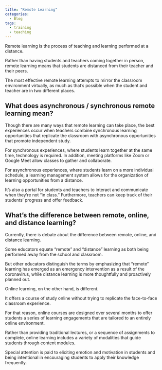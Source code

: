 ```yaml
---
title: "Remote Learning"
categories:
  - Blog
tags:
  - training
  - teaching
---
```


Remote learning is the process of teaching and learning performed at a distance. 

Rather than having students and teachers coming together in person, remote learning means that students are distanced from their teacher and their peers.

The most effective remote learning attempts to mirror the classroom environment virtually, as much as that’s possible when the student and teacher are in two different places.

<h2>What does asynchronous / synchronous remote learning mean?</h2>

Though there are many ways that remote learning can take place, the best experiences occur when teachers combine synchronous learning opportunities that replicate the classroom with asynchronous opportunities that promote independent study.

For synchronous experiences, where students learn together at the same time, technology is required. In addition, meeting platforms like Zoom or Google Meet allow classes to gather and collaborate.

For asynchronous experiences, where students learn on a more individual schedule, a learning management system allows for the organization of learning opportunities from a distance. 

It’s also a portal for students and teachers to interact and communicate when they’re not “in class.” Furthermore, teachers can keep track of their students’ progress and offer feedback.

<h2>What’s the difference between remote, online, and distance learning?</h2>

Currently, there is debate about the difference between remote, online, and distance learning. 

Some educators equate “remote” and “distance” learning as both being performed away from the school and classroom. 

But other educators distinguish the terms by emphasizing that “remote” learning has emerged as an emergency intervention as a result of the coronavirus, while distance learning is more thoughtfully and proactively planned out.


Online learning, on the other hand, is different. 

It offers a course of study online without trying to replicate the face-to-face classroom experience. 

For that reason, online courses are designed over several months to offer students a series of learning engagements that are tailored to an entirely online environment. 

Rather than providing traditional lectures, or a sequence of assignments to complete, online learning includes a variety of modalities that guide students through content modules. 

Special attention is paid to eliciting emotion and motivation in students and being intentional in encouraging students to apply their knowledge frequently. 
